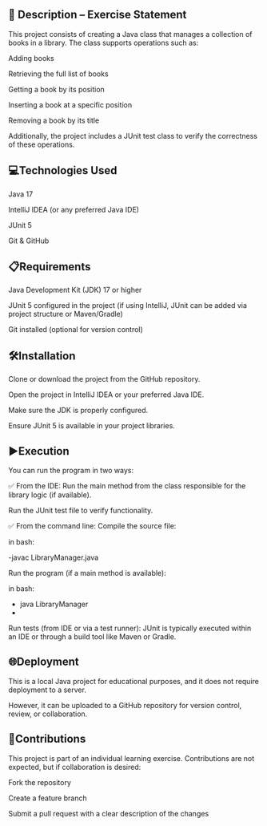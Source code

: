 ## 📄 Description – Exercise Statement
This project consists of creating a Java class that manages a collection of books in a library. The class supports operations such as:

Adding books

Retrieving the full list of books

Getting a book by its position

Inserting a book at a specific position

Removing a book by its title

Additionally, the project includes a JUnit test class to verify the correctness of these operations.

## 💻Technologies Used
Java 17

IntelliJ IDEA (or any preferred Java IDE)

JUnit 5

Git & GitHub

## 📋Requirements
Java Development Kit (JDK) 17 or higher

JUnit 5 configured in the project (if using IntelliJ, JUnit can be added via project structure or Maven/Gradle)

Git installed (optional for version control)

## 🛠️Installation
Clone or download the project from the GitHub repository.

Open the project in IntelliJ IDEA or your preferred Java IDE.

Make sure the JDK is properly configured.

Ensure JUnit 5 is available in your project libraries.

## ▶️Execution
You can run the program in two ways:

✅ From the IDE:
Run the main method from the class responsible for the library logic (if available).

Run the JUnit test file to verify functionality.

✅ From the command line:
Compile the source file:

in bash:

-javac LibraryManager.java

Run the program (if a main method is available):

in bash: 

- java LibraryManager
- 
Run tests (from IDE or via a test runner):
JUnit is typically executed within an IDE or through a build tool like Maven or Gradle.

## 🌐Deployment
This is a local Java project for educational purposes, and it does not require deployment to a server.

However, it can be uploaded to a GitHub repository for version control, review, or collaboration.

## 🤝Contributions
This project is part of an individual learning exercise. Contributions are not expected, but if collaboration is desired:

Fork the repository

Create a feature branch

Submit a pull request with a clear description of the changes
